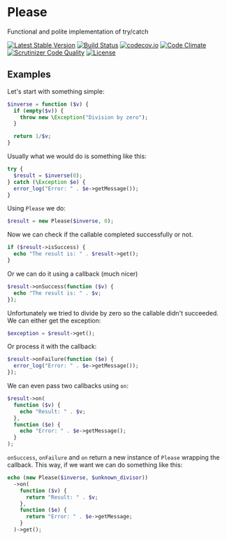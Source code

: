 # Please

Functional and polite implementation of try/catch

[![Latest Stable Version](https://poser.pugx.org/ganglio/Please/v/stable)](https://packagist.org/packages/ganglio/Please)
[![Build Status](https://travis-ci.org/ganglio/Please.svg?branch=master)](https://travis-ci.org/ganglio/Please)
[![codecov.io](http://codecov.io/github/ganglio/Please/coverage.svg?branch=master)](http://codecov.io/github/ganglio/Please?branch=master)
[![Code Climate](https://codeclimate.com/github/ganglio/Please/badges/gpa.svg)](https://codeclimate.com/ganglio/Please)
[![Scrutinizer Code Quality](https://scrutinizer-ci.com/g/ganglio/Please/badges/quality-score.png?b=master)](https://scrutinizer-ci.com/g/ganglio/Please/?branch=master)
[![License](https://poser.pugx.org/ganglio/Please/license)](https://packagist.org/packages/ganglio/Please)

## Examples

Let's start with something simple:

```PHP
$inverse = function ($v) {
  if (empty($v)) {
    throw new \Exception("Division by zero");
  }

  return 1/$v;
}
```

Usually what we would do is something like this:

```PHP
try {
  $result = $inverse(0);
} catch (\Exception $e) {
  error_log("Error: " . $e->getMessage());
}
```

Using `Please` we do:

```PHP
$result = new Please($inverse, 0);
```

Now we can check if the callable completed successfully or not.

```PHP
if ($result->isSuccess) {
  echo "The result is: " . $result->get();
}
```

Or we can do it using a callback (much nicer)

```PHP
$result->onSuccess(function ($v) {
  echo "The result is: " . $v;
});
```

Unfortunately we tried to divide by zero so the callable didn't succeeded. We can either get the exception:

```PHP
$exception = $result->get();
```

Or process it with the callback:

```PHP
$result->onFailure(function ($e) {
  error_log("Error: " . $e->getMessage());
});
```

We can even pass two callbacks using `on`:

```PHP
$result->on(
  function ($v) {
    echo "Result: " . $v;
  },
  function ($e) {
    echo "Error: " . $e->getMessage();
  }
);
```

`onSuccess`, `onFailure` and `on` return a new instance of `Please` wrapping the callback. This way, if we want we can do something like this:

```PHP
echo (new Please($inverse, $unknown_divisor))
  ->on(
    function ($v) {
      return "Result: " . $v;
    },
    function ($e) {
      return "Error: " . $e->getMessage;
    }
  )->get();
```